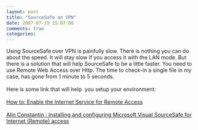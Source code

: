 ```yaml
---
layout: post
title: "SourceSafe on VPN"
date: 2007-07-19 15:07:00
comments: true
categories: 
---
```


<p>Using SourceSafe over VPN is painfully slow. There is nothing you can do about the speed. It will stay slow if you access it with the LAN mode. But there is a solution that will help SourceSafe to be a little faster. You need to use Remote Web Access over Http. The time to check-in a single file in my case, has gone from 1 minute to 5 seconds.<br /><br />Here is some link that will help&nbsp; you setup your environment:<br /><br /><a href="http://msdn.microsoft.com/en-us/library/ms181057(VS.80).aspx">How to: Enable the Internet Service for Remote Access</a><br /><br /> <a href="http://alinconstantin.homeip.net/webdocs/scc/vss_internet.htm" target="_blank">Alin Constantin : Installing and configuring Microsoft Visual SourceSafe for Internet (Remote) access</a></p>